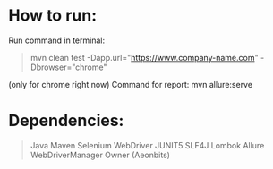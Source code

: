 # How to run:
Run command in terminal: 
> mvn clean test -Dapp.url="https://www.company-name.com" -Dbrowser="chrome"

(only for chrome right now)
Command for report: mvn allure:serve

# Dependencies:
> Java
> Maven
> Selenium WebDriver
> JUNIT5
> SLF4J
> Lombok
> Allure
> WebDriverManager
> Owner (Aeonbits)
